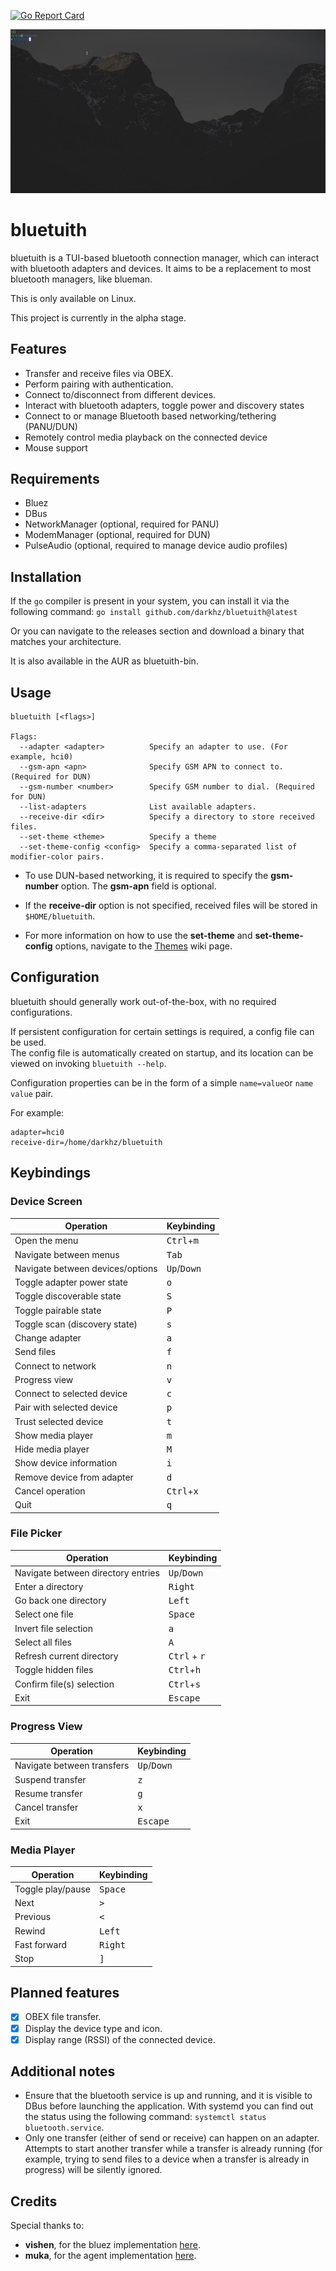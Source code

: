 [![Go Report Card](https://goreportcard.com/badge/github.com/darkhz/bluetuith)](https://goreportcard.com/report/github.com/darkhz/bluetuith)

![demo](demo/demo.gif)

# bluetuith
bluetuith is a TUI-based bluetooth connection manager, which can interact with bluetooth adapters and devices.
It aims to be a replacement to most bluetooth managers, like blueman.

This is only available on Linux.

This project is currently in the alpha stage.

## Features
- Transfer and receive files via OBEX.
- Perform pairing with authentication.
- Connect to/disconnect from different devices.
- Interact with bluetooth adapters, toggle power and discovery states
- Connect to or manage Bluetooth based networking/tethering (PANU/DUN)
- Remotely control media playback on the connected device
- Mouse support

## Requirements
- Bluez
- DBus
- NetworkManager (optional, required for PANU)
- ModemManager (optional, required for DUN)
- PulseAudio (optional, required to manage device audio profiles)

## Installation
If the `go` compiler is present in your system, you can install it via the following command:
`go install github.com/darkhz/bluetuith@latest`

Or you can navigate to the releases section and download a binary that matches your architecture.

It is also available in the AUR as bluetuith-bin.

## Usage
    bluetuith [<flags>]

    Flags:
      --adapter <adapter>          Specify an adapter to use. (For example, hci0)
      --gsm-apn <apn>              Specify GSM APN to connect to. (Required for DUN)
      --gsm-number <number>        Specify GSM number to dial. (Required for DUN)
      --list-adapters              List available adapters.
      --receive-dir <dir>          Specify a directory to store received files.
      --set-theme <theme>          Specify a theme
      --set-theme-config <config>  Specify a comma-separated list of modifier-color pairs.

- To use DUN-based networking, it is required to specify the **gsm-number** option. The **gsm-apn** field is optional.

- If the **receive-dir** option is not specified, received files will be stored in ``$HOME/bluetuith``.

- For more information on how to use the **set-theme** and **set-theme-config** options,
navigate to the [Themes](https://github.com/darkhz/bluetuith/wiki/Themes) wiki page.

## Configuration
bluetuith should generally work out-of-the-box, with no required configurations.

If persistent configuration for certain settings is required, a config file can be used.<br />
The config file is automatically created on startup, and its location can be viewed on invoking ``bluetuith --help``.

Configuration properties can be in the form of a simple ``name=value``or ``name value`` pair.

For example:

    adapter=hci0
    receive-dir=/home/darkhz/bluetuith

## Keybindings

### Device Screen
|Operation                       |Keybinding                   |
|--------------------------------|-----------------------------|
|Open the menu                   |<kbd>Ctrl</kbd>+<kbd>m</kbd> |
|Navigate between menus          |<kbd>Tab</kbd>               |
|Navigate between devices/options|<kbd>Up</kbd>/<kbd>Down</kbd>|
|Toggle adapter power state      |<kbd>o</kbd>                 |
|Toggle discoverable state       |<kbd>S</kbd>                 |
|Toggle pairable state           |<kbd>P</kbd>                 |
|Toggle scan (discovery state)   |<kbd>s</kbd>                 |
|Change adapter                  |<kbd>a</kbd>                 |
|Send files                      |<kbd>f</kbd>                 |
|Connect to network              |<kbd>n</kbd>                 |
|Progress view                   |<kbd>v</kbd>                 |
|Connect to selected device      |<kbd>c</kbd>                 |
|Pair with selected device       |<kbd>p</kbd>                 |
|Trust selected device           |<kbd>t</kbd>                 |
|Show media player               |<kbd>m</kbd>                 |
|Hide media player               |<kbd>M</kbd>                 |
|Show device information         |<kbd>i</kbd>                 |
|Remove device from adapter      |<kbd>d</kbd>                 |
|Cancel operation                |<kbd>Ctrl</kbd>+<kbd>x</kbd> |
|Quit                            |<kbd>q</kbd>                 |

### File Picker
|Operation                         |Keybinding                    |
|----------------------------------|------------------------------|
|Navigate between directory entries|<kbd>Up</kbd>/<kbd>Down</kbd> |
|Enter a directory                 |<kbd>Right</kbd>              |
|Go back one directory             |<kbd>Left</kbd>               |
|Select one file                   |<kbd>Space</kbd>              |
|Invert file selection             |<kbd>a</kbd>                  |
|Select all files                  |<kbd>A</kbd>                  |
|Refresh current directory         |<kbd>Ctrl</kbd> + <kbd>r</kbd>|
|Toggle hidden files               |<kbd>Ctrl</kbd>+<kbd>h</kbd>  |
|Confirm file(s) selection         |<kbd>Ctrl</kbd>+<kbd>s</kbd>  |
|Exit                              |<kbd>Escape</kbd>             |

### Progress View
|Operation                 |Keybinding                   |
|--------------------------|-----------------------------|
|Navigate between transfers|<kbd>Up</kbd>/<kbd>Down</kbd>|
|Suspend transfer          |<kbd>z</kbd>                 |
|Resume transfer           |<kbd>g</kbd>                 |
|Cancel transfer           |<kbd>x</kbd>                 |
|Exit                      |<kbd>Escape</kbd>            |

### Media Player
|Operation        |Keybinding      |
|-----------------|----------------|
|Toggle play/pause|<kbd>Space</kbd>|
|Next             |<kbd>></kbd>    |
|Previous         |<kbd><</kbd>    |
|Rewind           |<kbd>Left</kbd> |
|Fast forward     |<kbd>Right</kbd>|
|Stop             |<kbd>]</kbd>    |

## Planned features
 - [x] OBEX file transfer.
 - [x] Display the device type and icon.
 - [x] Display range (RSSI) of the connected device.

## Additional notes
- Ensure that the bluetooth service is up and running, and it is visible to DBus before launching the application. With systemd you can find out the status using the following command: `systemctl status bluetooth.service`.
- Only one transfer (either of send or receive) can happen on an adapter. Attempts to start another transfer while a transfer is already running (for example, trying to send files to a device when a transfer is already in progress) will be silently ignored.

## Credits
Special thanks to:
- **vishen**, for the bluez implementation [here](https://github.com/vishen/sluez/blob/master/bluez/device.go).
- **muka**, for the agent implementation [here](https://github.com/muka/go-bluetooth/blob/master/bluez/profile/agent/agent_simple.go).
